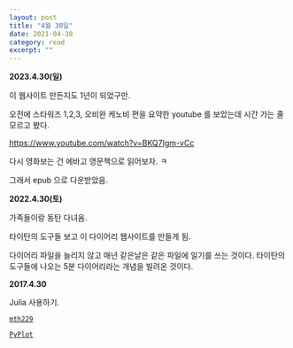 ```yaml
---
layout: post
title: "4월 30일" 
date: 2021-04-30 
category: read 
excerpt: ""
---
```



**2023.4.30(일)**

이 웹사이트 만든지도 1년이 되었구만.

오전에 스타워즈 1,2,3, 오비완 케노비 편을 요약한 youtube 를 보았는데 시간 가는 줄 모르고 봤다. 

https://www.youtube.com/watch?v=BKQ7Igm-vCc

다시 영화보는 건 에바고 영문책으로 읽어보자. ㅋ

그래서 epub 으로 다운받았음.





**2022.4.30(토)**

가족들이랑 동탄 다녀옴.

타이탄의 도구들 보고 이 다이어리 웹사이트를 만들게 됨.

다이어리 파일을 늘리지 않고 매년 같은날은 같은 파일에 일기를 쓰는 것이다. 타이탄의 도구들에 나오는 5분 다이어리라는 개념을 빌려온 것이다.   




**2017.4.30**

Julia 사용하기.


[`mth229`](http://mth229.github.io)

[`PyPlot`](https://stanford.edu/class/ee103/slides/julia_plotting_slides.pdf)


